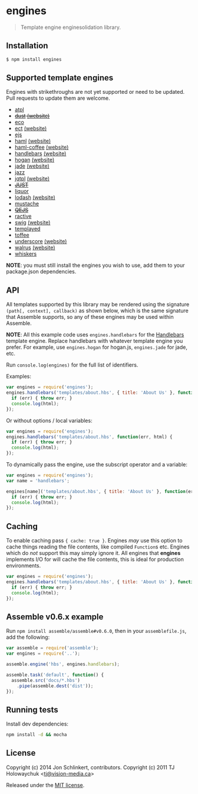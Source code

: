 # engines

> Template engine enginesolidation library.

## Installation

```bash
$ npm install engines
```

## Supported template engines

Engines with strikethroughs are not yet supported or need to be updated. Pull requests to update them are welcome.

- [atpl](https://github.com/soywiz/atpl.js)
- ~~[dust](https://github.com/akdubya/dustjs) [(website)](http://akdubya.github.com/dustjs/)~~
- [eco](https://github.com/sstephenson/eco)
- [ect](https://github.com/baryshev/ect) [(website)](http://ectjs.com/)
- [ejs](https://github.com/visionmedia/ejs)
- [haml](https://github.com/visionmedia/haml.js) [(website)](http://haml-lang.com/)
- [haml-coffee](https://github.com/9elements/haml-coffee) [(website)](http://haml-lang.com/)
- [handlebars](https://github.com/wycats/handlebars.js/) [(website)](http://handlebarsjs.com/)
- [hogan](https://github.com/twitter/hogan.js) [(website)](http://twitter.github.com/hogan.js/)
- [jade](https://github.com/visionmedia/jade) [(website)](http://jade-lang.com/)
- [jazz](https://github.com/shinetech/jazz)
- [jqtpl](https://github.com/kof/node-jqtpl) [(website)](http://api.jquery.com/category/plugins/templates/)
- ~~[JUST](https://github.com/baryshev/just)~~
- [liquor](https://github.com/chjj/liquor)
- [lodash](https://github.com/bestiejs/lodash) [(website)](http://lodash.com/)
- [mustache](https://github.com/janl/mustache.js)
- ~~[QEJS](https://github.com/jepso/QEJS)~~
- [ractive](https://github.com/Rich-Harris/Ractive)
- [swig](https://github.com/paularmstrong/swig) [(website)](http://paularmstrong.github.com/swig/)
- [templayed](http://archan937.github.com/templayed.js/)
- [toffee](https://github.com/malgorithms/toffee)
- [underscore](https://github.com/documentcloud/underscore) [(website)](http://documentcloud.github.com/underscore/)
- [walrus](https://github.com/jeremyruppel/walrus) [(website)](http://documentup.com/jeremyruppel/walrus/)
- [whiskers](https://github.com/gsf/whiskers.js)

__NOTE__: you must still install the engines you wish to use, add them to your package.json dependencies.

## API

All templates supported by this library may be rendered using the signature `(path[, context], callback)` as shown below, which is the same signature that Assemble supports, so any of these engines may be used within Assemble.

__NOTE__: All this example code uses `engines.handlebars` for the [Handlebars](handlebarsjs.com) template engine. Replace handlebars with whatever template engine you prefer. For example, use `engines.hogan` for hogan.js, `engines.jade` for jade, etc.

Run `console.log(engines)` for the full list of identifiers.

Examples:

```js
var engines = require('engines');
engines.handlebars('templates/about.hbs', { title: 'About Us' }, function(err, html) {
  if (err) { throw err; }
  console.log(html);
});
```

Or without options / local variables:

```js
var engines = require('engines');
engines.handlebars('templates/about.hbs', function(err, html) {
  if (err) { throw err; }
  console.log(html);
});
```

To dynamically pass the engine, use the subscript operator and a variable:

```js
var engines = require('engines');
var name = 'handlebars';

engines[name]('templates/about.hbs', { title: 'About Us' }, function(err, html) {
  if (err) { throw err; }
  console.log(html);
});
```

## Caching

To enable caching pass `{ cache: true }`. Engines _may_ use this option to cache things reading the file contents, like compiled `Function`s etc. Engines which do _not_ support this may simply ignore it. All engines that **engines** implements I/O for will cache the file contents, this is ideal for production environments.

```js
var engines = require('engines');
engines.handlebars('templates/about.hbs', { title: 'About Us' }, function(err, html) {
  if (err) { throw err; }
  console.log(html);
});
```

## Assemble v0.6.x example

Run `npm install assemble/assemble#v0.6.0`, then in your `assemblefile.js`, add the following:

```js
var assemble = require('assemble');
var engines = require('..');

assemble.engine('hbs', engines.handlebars);

assemble.task('default', function() {
  assemble.src('docs/*.hbs')
    .pipe(assemble.dest('dist'));
});
```

## Running tests

Install dev dependencies:

```bash
npm install -d && mocha
```

## License

Copyright (c) 2014 Jon Schlinkert, contributors.
Copyright (c) 2011 TJ Holowaychuk &lt;tj@vision-media.ca&gt;

Released under the [MIT license](./LICENSE-MIT).